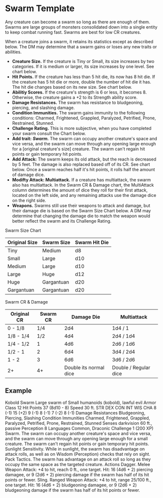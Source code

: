 # Swarm Template
Any creature can become a swarm so long as there are enough of them. Swarms are large groups of monsters consolidated down into a single entity to keep combat running fast. Swarms are best for low CR creatures.

When a creature joins a swarm, it retains its statistics except as described below. The DM may determine that a swarm gains or loses any new traits or abilities.

* **Creature Size.** If the creature is Tiny or Small, its size increases by two categories. If it is medium or larger, its size increases by one level. See chart below.
* **Hit Points.** If the creature has less than 5 hit die, its now has 8 hit die. If the creature has 5 hit die or more, double the number of hit die it has. The hit die changes based on its new size. See chart below.
* **Abilitiy Scores.** If the creature's strength is 6 or less, it becomes 8. Otherwise, the creature gains a +2 to its Strength ability score.
* **Damage Resistances.** The swarm has resistance to bludgeoning, piercing, and slashing damage.
* **Condition Immunities.** The swarm gains immunity to the following conditions: Charmed, Frightened, Grappled, Paralyzed, Petrified, Prone, Restrained, Stunned.
* **Challenge Rating.** This is more subjective, when you have completed your swarm consult the Chart below.
* **Add trait:** ***Swarm.*** The swarm can occupy another creature's space and vice versa, and the swarm can move through any opening large enough for a [original creature's size] creature. The swarm can't regain hit points or gain temporary hit points.
* **Add Attack:** The swarm keeps its old attack, but the reach is decreased by 5 feet. The damage is also replaced based off of its CR. See chart below. Once a swarm reaches half it's hit points, it rolls half the amount of damage dice.
* **Modifty Attack: Multiattack.** If a creature has multiattack, the swarm also has multiattack. In the Swarm CR & Damage chart, the MultiAttack column determines the amount of dice they roll for their first attack, located on the left side, and any remaining attacks use the damage dice on the right side.
* **Weapons.** Swarms still use their weapons to attack and damage, but their damage die is based on the Swarm Size Chart below. A DM may determine that changing the damage die to match the weapon would better reflect the swarm and its Challenge Rating.

Swarm Size Chart

Original Size | Swarm Size | Swarm Hit Die
------------- | ---------- | -------------
Tiny   | Medium | d8
Small  | Large  | d10
Medium | Large  | d10
Large  | Huge   | d12
Huge   | Gargantuan | d20
Gargantuan | Gargantuan | d20

Swarm CR & Damage

Original CR | Swarm CR | Damage Die | Multiattack
----------- | -------- | ---------- | -----------
0 - 1/8     | 1/4      | 2d4        | 1d4 / 1
1/8 - 1/4   | 1/2      | 4d4        | 2d4 / 1d4
1/4 - 1/2   | 1        | 4d6        | 2d6 / 1d6
1/2 - 1     | 2        | 6d4        | 3d4 / 2d4
1 - 2       | 3        | 6d6        | 3d6 / 2d6
2+          | 4+ | Double its normal dice | Double / Regular dice


## Example

Kobold Swarm
Large swarm of Small humanoids (kobold), lawful evil
Armor Class 12
Hit Points 37 (8d10 - 8)
Speed 30 ft.
STR DEX CON INT WIS CHA
8 (-1) 15 (+2) 9 (-1) 8 (-1) 7 (-2) 8 (-1)
Damage Resistances Bludgeoning, Piercing, Slashing
Condition Immunities Charmed, Frightened, Grappled, Paralyzed, Petrified, Prone, Restrained, Stunned
Senses darkvision 60 ft., passive Perception 8
Languages Common, Draconic
Challenge 1 (200 XP)
Swarm. The swarm can occupy another creature's space and vice versa, and the swarm can move through any opening large enough for a small creature. The swarm can't regain hit points or gain temporary hit points.
Sunlight Sensitivity. While in sunlight, the swarm has disadvantage on attack rolls, as well as on Wisdom (Perception) checks that rely on sight.
Pack Tactics. The swarm has advantage on an attack roll so long as they occupy the same space as the targeted creature.
Actions
Dagger. Melee Weapon Attack: +4 to hit, reach 0 ft., one target. Hit: 16 (4d6 + 2) piercing damagee, or 9 (2d6 + 2) piercing damage if the swarm has half of its hit points or fewer.
Sling. Ranged Weapon Attack: +4 to hit, range 25/100 ft., one target. Hit: 16 (4d6 + 2) bludgeoning damagee, or 9 (2d6 + 2) bludgeoning damage if the swarm has half of its hit points or fewer.
